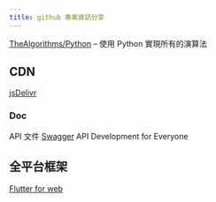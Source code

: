 ```yaml
---
title: github 專案資訊分享 
---
```


[TheAlgorithms/Python](https://github.com/TheAlgorithms/Python) – 使用 Python 實現所有的演算法


## CDN 

[jsDelivr](http://www.jsdelivr.com/)  

### Doc

API 文件 [Swagger](https://swagger.io/) API Development for Everyone

## 全平台框架 

[Flutter for web](https://github.com/flutter/flutter_web)